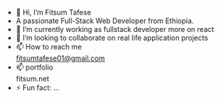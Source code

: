- 👋 Hi, I’m Fitsum Tafese
- A passionate Full-Stack Web Developer from Ethiopia.
- 🌱 I’m currently working as fullstack developer more on react 
- 💞️ I’m looking to collaborate on real life application projects
- 📫 How to reach me   
            fitsumtafese01@gmail.com
- 📫 portfolio   
       fitsum.net
- ⚡ Fun fact: ...

<!---
fitse01/fitse01 is a ✨ special ✨ repository because its `README.md` (this file) appears on your GitHub profile.
You can click the Preview link to take a look at your changes.
--->
